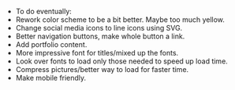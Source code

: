 * To do eventually:
* Rework color scheme to be a bit better.  Maybe too much yellow.
* Change social media icons to line icons using SVG.
* Better navigation buttons, make whole button a link.
* Add portfolio content.
* More impressive font for titles/mixed up the fonts.
* Look over fonts to load only those needed to speed up load time.
* Compress pictures/better way to load for faster time.
* Make mobile friendly.

